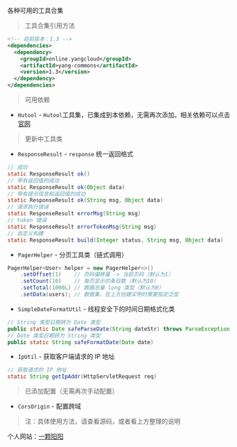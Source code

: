 各种可用的工具合集

> 工具合集引用方法

```xml
<!-- 目前版本：1.3 -->
<dependencies>
  <dependency>
    <groupId>online.yangcloud</groupId>
    <artifactId>yang-commons</artifactId>
    <version>1.3</version>
  </dependency>
</dependencies>
```

> 可用依赖

- `Hutool` - `Hutool`工具集，已集成到本依赖，无需再次添加。相关依赖可以点击<a target="_blank" href="https://hutool.cn/">官网</a>

> 更新中工具类

- `ResponseResult` - `response` 统一返回格式
```java
// 成功
static ResponseResult ok()
// 带有返回值的成功
static ResponseResult ok(Object data)
// 带有提示信息和返回值的成功
static ResponseResult ok(String msg, Object data)
// 请求执行错误
static ResponseResult errorMsg(String msg)
// token 错误
static ResponseResult errorTokenMsg(String msg)
// 自定义构建
static ResponseResult build(Integer status, String msg, Object data)
```
- `PagerHelper` - 分页工具类（链式调用）
```java
PagerHelper<User> helper = new PagerHelper<>()
    .setOffset(1)    // 页码偏移量 -> 当前页码（默认为1）
    .setCount(10)    // 每页显示的条目数（默认为10）
    .setTotal(1000L) // 数据总量 long 类型（默认为0）
    .setData(users); // 数据集，在上方创建实例时需要指定泛型
```
- `SimpleDateFormatUtil` - 线程安全下的时间日期格式化类
```java
// String 类型日期转为 Date 类型
public static Date safeParseDate(String dateStr) throws ParseException
// Date 类型日期转为 String 类型
public static String safeFormatDate(Date date)
```
- `IpUtil` - 获取客户端请求的 IP 地址
```java
// 获取请求的 IP 地址
static String getIpAddr(HttpServletRequest req)
```

> 已添加配置（无需再次手动配置）

- `CorsOrigin` - 配置跨域

> 注：具体使用方法，请查看源码，或者看上方整理的说明

个人网站：<a href="https://www.yangcloud.online/">一颗阳阳</a>